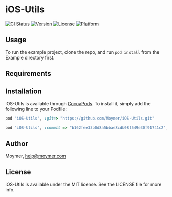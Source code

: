 # iOS-Utils

[![CI Status](http://img.shields.io/travis/gustavotiago-moymer/iOS-Utils.svg?style=flat)](https://travis-ci.org/gustavotiago-moymer/iOS-Utils)
[![Version](https://img.shields.io/cocoapods/v/iOS-Utils.svg?style=flat)](http://cocoapods.org/pods/iOS-Utils)
[![License](https://img.shields.io/cocoapods/l/iOS-Utils.svg?style=flat)](http://cocoapods.org/pods/iOS-Utils)
[![Platform](https://img.shields.io/cocoapods/p/iOS-Utils.svg?style=flat)](http://cocoapods.org/pods/iOS-Utils)

## Usage

To run the example project, clone the repo, and run `pod install` from the Example directory first.

## Requirements

## Installation

iOS-Utils is available through [CocoaPods](http://cocoapods.org). To install
it, simply add the following line to your Podfile:

```ruby
pod "iOS-Utils", :git=> "https://github.com/Moymer/iOS-Utils.git"

pod "iOS-Utils", :commit => "b162fee33b0d8a5bbae8cdb08f549e30f91741c2", :git=> "https://github.com/Moymer/iOS-Utils.git"
```

## Author

Moymer, help@moymer.com

## License

iOS-Utils is available under the MIT license. See the LICENSE file for more info.
